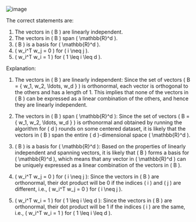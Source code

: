 

![image](https://user-images.githubusercontent.com/89120960/233853357-e49d0235-db65-4be5-8a8f-6e9a245a4d38.png)


The correct statements are:

1. The vectors in \( B \) are linearly independent.
2. The vectors in \( B \) span \( \mathbb{R}^d \).
3. \( B \) is a basis for \( \mathbb{R}^d \).
4. \( w_i^T w_j = 0 \) for \( i \neq j \).
5. \( w_i^T w_i = 1 \) for \( 1 \leq i \leq d \).

Explanation:

1. The vectors in \( B \) are linearly independent: Since the set of vectors \( B = \{ w_1, w_2, \ldots, w_d \} \) is orthonormal, each vector is orthogonal to the others and has a length of 1. This implies that none of the vectors in \( B \) can be expressed as a linear combination of the others, and hence they are linearly independent.

2. The vectors in \( B \) span \( \mathbb{R}^d \): Since the set of vectors \( B = \{ w_1, w_2, \ldots, w_d \} \) is orthonormal and obtained by running the algorithm for \( d \) rounds on some centered dataset, it is likely that the vectors in \( B \) span the entire \( d \)-dimensional space \( \mathbb{R}^d \).

3. \( B \) is a basis for \( \mathbb{R}^d \): Based on the properties of linearly independent and spanning vectors, it is likely that \( B \) forms a basis for \( \mathbb{R}^d \), which means that any vector in \( \mathbb{R}^d \) can be uniquely expressed as a linear combination of the vectors in \( B \).

4. \( w_i^T w_j = 0 \) for \( i \neq j \): Since the vectors in \( B \) are orthonormal, their dot product will be 0 if the indices \( i \) and \( j \) are different, i.e., \( w_i^T w_j = 0 \) for \( i \neq j \).

5. \( w_i^T w_i = 1 \) for \( 1 \leq i \leq d \): Since the vectors in \( B \) are orthonormal, their dot product will be 1 if the indices \( i \) are the same, i.e., \( w_i^T w_i = 1 \) for \( 1 \leq i \leq d \).
